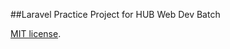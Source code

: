 
##Laravel Practice Project for HUB Web Dev Batch

[MIT license](https://opensource.org/licenses/MIT).
